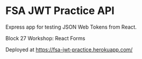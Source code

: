 # FSA JWT Practice API

Express app for testing JSON Web Tokens from React.

Block 27 Workshop: React Forms

Deployed at https://fsa-jwt-practice.herokuapp.com/
